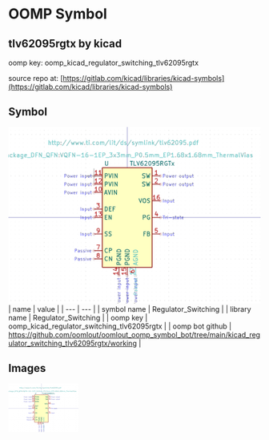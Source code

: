 # OOMP Symbol  
## tlv62095rgtx  by kicad  
  
oomp key: oomp_kicad_regulator_switching_tlv62095rgtx  
  
source repo at: [https://gitlab.com/kicad/libraries/kicad-symbols](https://gitlab.com/kicad/libraries/kicad-symbols)  
## Symbol  
  
[![working.png](working_600.png)](working.png)  
| name | value | 
| --- | --- | 
| symbol name | Regulator_Switching | 
| library name | Regulator_Switching | 
| oomp key | oomp_kicad_regulator_switching_tlv62095rgtx | 
| oomp bot github | https://github.com/oomlout/oomlout_oomp_symbol_bot/tree/main/kicad_regulator_switching_tlv62095rgtx/working | 
## Images  
  
[![working.png](working_140.png)](working.png)  
